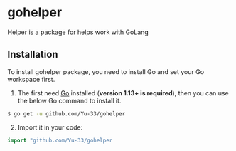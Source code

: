 # gohelper
Helper is a package for helps work with GoLang

## Installation

To install gohelper package, you need to install Go and set your Go workspace first.

1. The first need [Go](https://golang.org/) installed (**version 1.13+ is required**), then you can use the below Go command to install it.

```sh
$ go get -u github.com/Yu-33/gohelper
```

2. Import it in your code:

```go
import "github.com/Yu-33/gohelper
```
